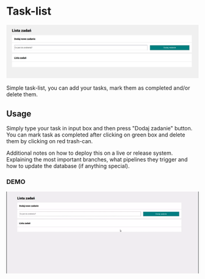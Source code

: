 # Task-list

![DEMO IMAGE](https://github.com/styszyl/task-list/blob/master/images/og-image.png)

Simple task-list, you can add your tasks, mark them as completed and/or delete them.

## Usage

Simply type your task in input box and then press "Dodaj zadanie" button. You can mark task as completed after clicking on green box and delete them by clicking on red trash-can.

Additional notes on how to deploy this on a live or release system. Explaining the most important branches, what pipelines they trigger and how to update the database (if anything special).

### DEMO
![DEMO GIF](gif/demo.gif)

